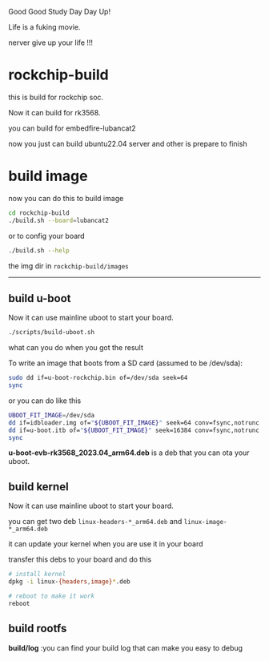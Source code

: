 Good Good Study Day Day Up!

Life is a fuking movie.

nerver give up your life !!! 

# rockchip-build
this is build for rockchip soc.

Now it can build for rk3568.

you can build for embedfire-lubancat2

now you just can build ubuntu22.04 server and other is prepare to finish 
# build image
now you can do this to build image

```bash
cd rockchip-build
./build.sh --board=lubancat2
```

or to config your board

```bash
./build.sh --help
```

the img dir in ``rockchip-build/images``

----
 
## build u-boot
Now it can use mainline uboot to start your board.

```bash
./scripts/build-uboot.sh
```
what can you do when you got the result 

To write an image that boots from a SD card (assumed to be /dev/sda):

```bash
sudo dd if=u-boot-rockchip.bin of=/dev/sda seek=64
sync
```

or you can do like this

```bash
UBOOT_FIT_IMAGE=/dev/sda
dd if=idbloader.img of="${UBOOT_FIT_IMAGE}" seek=64 conv=fsync,notrunc
dd if=u-boot.itb of="${UBOOT_FIT_IMAGE}" seek=16384 conv=fsync,notrunc
sync
```

**u-boot-evb-rk3568_2023.04_arm64.deb** is a deb that you can ota your uboot.

## build kernel
Now it can use mainline uboot to start your board.

you can get two deb ``linux-headers-*_arm64.deb`` and ``linux-image-*_arm64.deb``

it can update your kernel when you are use it in your board 

transfer this debs to your board and do this 

```bash
# install kernel
dpkg -i linux-{headers,image}*.deb

# reboot to make it work
reboot 
```

## build rootfs

**build/log** :you can find your build log that can make you easy to debug




